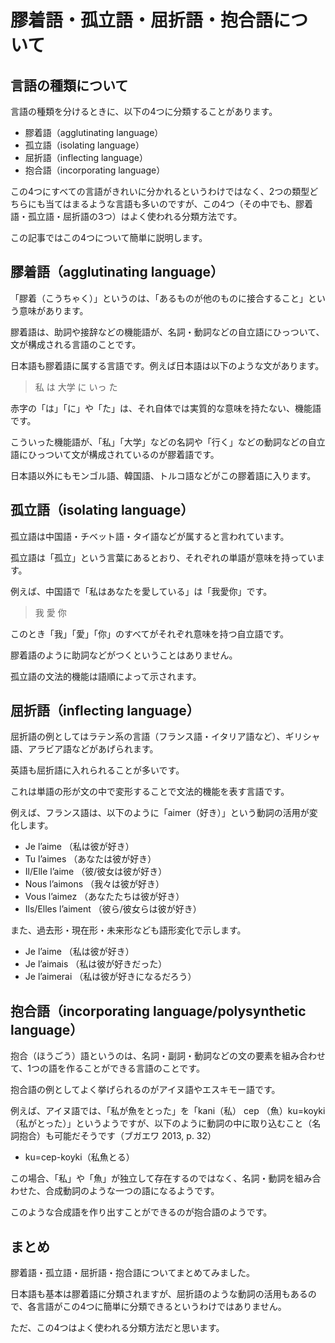 # 膠着語・孤立語・屈折語・抱合語について

## 言語の種類について

言語の種類を分けるときに、以下の4つに分類することがあります。

* 膠着語（agglutinating language）
* 孤立語（isolating language）
* 屈折語（inflecting language）
* 抱合語（incorporating language）

この4つにすべての言語がきれいに分かれるというわけではなく、2つの類型どちらにも当てはまるような言語も多いのですが、この4つ（その中でも、膠着語・孤立語・屈折語の3つ）はよく使われる分類方法です。

この記事ではこの4つについて簡単に説明します。

## 膠着語（agglutinating language）

「膠着（こうちゃく）」というのは、「あるものが他のものに接合すること」という意味があります。

膠着語は、助詞や接辞などの機能語が、名詞・動詞などの自立語にひっついて、文が構成される言語のことです。

日本語も膠着語に属する言語です。例えば日本語は以下のような文があります。

> 私 は 大学 に いっ た

赤字の「は」「に」や「た」は、それ自体では実質的な意味を持たない、機能語です。

こういった機能語が、「私」「大学」などの名詞や「行く」などの動詞などの自立語にひっついて文が構成されているのが膠着語です。

日本語以外にもモンゴル語、韓国語、トルコ語などがこの膠着語に入ります。

## 孤立語（isolating language）

孤立語は中国語・チベット語・タイ語などが属すると言われています。

孤立語は「孤立」という言葉にあるとおり、それぞれの単語が意味を持っています。

例えば、中国語で「私はあなたを愛している」は「我愛你」です。

> 我 愛 你

このとき「我」「愛」「你」のすべてがそれぞれ意味を持つ自立語です。

膠着語のように助詞などがつくということはありません。

孤立語の文法的機能は語順によって示されます。

## 屈折語（inflecting language）

屈折語の例としてはラテン系の言語（フランス語・イタリア語など）、ギリシャ語、アラビア語などがあげられます。

英語も屈折語に入れられることが多いです。

これは単語の形が文の中で変形することで文法的機能を表す言語です。

例えば、フランス語は、以下のように「aimer（好き）」という動詞の活用が変化します。

* Je l’aime （私は彼が好き）
* Tu l’aimes （あなたは彼が好き）
* Il/Elle l’aime （彼/彼女は彼が好き）
* Nous l’aimons （我々は彼が好き）
* Vous l’aimez （あなたたちは彼が好き）
* Ils/Elles l’aiment （彼ら/彼女らは彼が好き）

また、過去形・現在形・未来形なども語形変化で示します。

* Je l’aime （私は彼が好き）
* Je l’aimais （私は彼が好きだった）
* Je l’aimerai （私は彼が好きになるだろう）

## 抱合語（incorporating language/polysynthetic language）

抱合（ほうごう）語というのは、名詞・副詞・動詞などの文の要素を組み合わせて、1つの語を作ることができる言語のことです。

抱合語の例としてよく挙げられるのがアイヌ語やエスキモー語です。

例えば、アイヌ語では、「私が魚をとった」を「kani（私） cep
（魚）ku=koyki（私がとった）」というようですが、以下のように動詞の中に取り込むこと（名詞抱合）も可能だそうです（ブガエワ 2013, p. 32）

* ku=cep-koyki（私魚とる）

この場合、「私」や「魚」が独立して存在するのではなく、名詞・動詞を組み合わせた、合成動詞のような一つの語になるようです。

このような合成語を作り出すことができるのが抱合語のようです。

## まとめ

膠着語・孤立語・屈折語・抱合語についてまとめてみました。

日本語も基本は膠着語に分類されますが、屈折語のような動詞の活用もあるので、各言語がこの4つに簡単に分類できるというわけではありません。

ただ、この4つはよく使われる分類方法だと思います。
